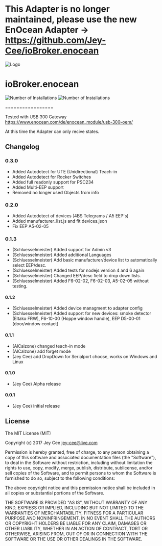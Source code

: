 # This Adapter is no longer maintained, please use the new EnOcean Adapter -> https://github.com/Jey-Cee/ioBroker.enocean

![Logo](admin/EnOcean.png)
# ioBroker.enocean
![Number of Installations](http://iobroker.live/badges/enocean-installed.svg) ![Number of Installations](http://iobroker.live/badges/enocean-stable.svg) 


=================


Tested with USB 300 Gateway https://www.enocean.com/de/enocean_module/usb-300-oem/

At this time the Adapter can only recive states.

## Changelog

### 0.3.0
* Added Autodetect for UTE (Unidirectional) Teach-in
*  Added Autodetect for Rocker Switches
*  Added full readonly support for PSC234
*  Added Multi-EEP support
*  Removed no longer used Objects from info

### 0.2.0
* Added Autodetect of devices (4BS Telegrams / A5 EEP's)
*  Added manufacturer_list.js and fit devices.json
*  Fix EEP A5-02-05

### 0.1.3
* (Schluesselmeister) Added support for Admin v3
* (Schluesselmeister) Added additional Languages
* (Schluesselmeister) Add basic manufacturer/device list to automatically select EEP/desc.
* (Schluesselmeister) Added tests for nodejs version 4 and 6 again
* (Schluesselmeister) Changed EEP/desc field to drop down lists.
* (Schluesselmeister) Added F6-02-02, F6-02-03, A5-02-05 without testing. 

#### 0.1.2
* (Schluesselmeister) Added device managment to adapter config
* (Schluesselmeister) Added support for new devices: smoke detector (Eltako FRW), F6-10-00 (Hoppe window handle), EEP D5-00-01 (door/window contact)

#### 0.1.1
* (AlCalzone) changed teach-in mode
* (AlCalzone) add forget mode
* (Jey Cee) add DropDown for Serialport choose, works on Windows and Linux

#### 0.1.0
* (Jey Cee) Alpha release 

#### 0.0.1
* (Jey Cee) initial release

## License
The MIT License (MIT)

Copyright (c) 2017 Jey Cee <jey-cee@live.com>

Permission is hereby granted, free of charge, to any person obtaining a copy
of this software and associated documentation files (the "Software"), to deal
in the Software without restriction, including without limitation the rights
to use, copy, modify, merge, publish, distribute, sublicense, and/or sell
copies of the Software, and to permit persons to whom the Software is
furnished to do so, subject to the following conditions:

The above copyright notice and this permission notice shall be included in
all copies or substantial portions of the Software.

THE SOFTWARE IS PROVIDED "AS IS", WITHOUT WARRANTY OF ANY KIND, EXPRESS OR
IMPLIED, INCLUDING BUT NOT LIMITED TO THE WARRANTIES OF MERCHANTABILITY,
FITNESS FOR A PARTICULAR PURPOSE AND NONINFRINGEMENT. IN NO EVENT SHALL THE
AUTHORS OR COPYRIGHT HOLDERS BE LIABLE FOR ANY CLAIM, DAMAGES OR OTHER
LIABILITY, WHETHER IN AN ACTION OF CONTRACT, TORT OR OTHERWISE, ARISING FROM,
OUT OF OR IN CONNECTION WITH THE SOFTWARE OR THE USE OR OTHER DEALINGS IN
THE SOFTWARE.
